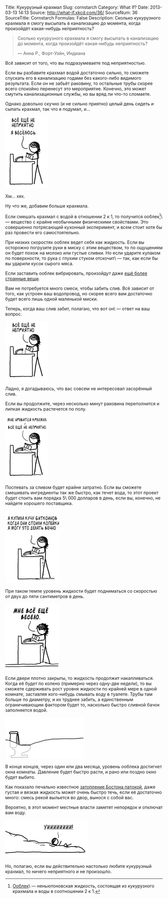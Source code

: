 Title: Кукурузный крахмал
Slug: cornstarch
Category: What If?
Date: 2013-03-13 14:13
Source: http://what-if.xkcd.com/36/
SourceNum: 36
SourceTitle: Cornstarch
Formulas: False
Description: Сколько кукурузного крахмала я смогу высыпать в канализацию до момента, когда произойдёт какая-нибудь неприятность?

> Сколько кукурузного крахмала я смогу высыпать в канализацию до момента, когда произойдёт какая-нибудь неприятность?
>
> — Анна Р., Форт-Уэйн, Индиана

Всё зависит от того, что вы подразумеваете под неприятностью.

Если вы разбавите крахмал водой достаточно сильно, то сможете спускать его в канализацию годами без какого-либо видимого результата. Если он не забьёт раковину, то остальные трубы скорее всего спокойно перенесут это мероприятие. Конечно, это может смутить канализационные службы, но вы вряд ли что-то сломаете.

Однако довольно скучно (и не сильно приятно) целый день сидеть и сыпать крахмал, так что я подумал, и…

![](/uploads/036-cornstarch/cornstarch_boring_ru.png "спрашивающая льёт кукурузный крахмал в раковину")

Хм… хех.

Ну что же, добавим больше крахмала.

Если смешать крахмал с водой в отношении 2 к 1, то получится ооблек[^a]\ — вещество с крайне необычными физическими свойствами. Это совершенно потрясающий кухонный эксперимент, и всем стоит хотя бы раз провести его самостоятельно.

[^a]: [Ооблек](http://en.wikipedia.org/wiki/Non-newtonian_fluid#Oobleck)\ — неньютоновская жидкость, состоящая из кукурузного крахмала и воды в соотношении 2 к 1.

При низких скоростях ооблек ведет себя как жидкость. Если вы осторожно погрузите руки в миску с этим веществом, то по ощущениям он будет похож на молоко или густые сливки. Но если ударите кулаком по поверхности, то рука с глухим стуком отскочит\ — так, как если бы вы ударили кусок сырого мяса.

Если заставить ооблек вибрировать, произойдут даже [ещё более странные вещи](http://www.youtube.com/watch?v=3zoTKXXNQIU).

Вам не потребуется много смеси, чтобы забить слив. Всё зависит от того, как устроен ваш водопровод, но скорее всего вам достаточно будет всего лишь одной маленькой миски.

Теперь, когда ваш слив забит, полагаю, что вот он\ — ответ на ваш вопрос.

![](/uploads/036-cornstarch/cornstarch_clogged_ru.png "слив забит, но ничего страшного")

Ладно, я догадываюсь, что вас совсем не интересовал засорённый слив.

Если вы продолжите, через несколько минут раковина переполнится и липкая жидкость растечется по полу.

![](/uploads/036-cornstarch/cornstarch_floor_ru.png "пусть крахмал льётся на пол")

Поспевать за сливом будет крайне затратно. Если вы сможете смешивать ингредиенты так же быстро, как течет вода, то этот проект будет стоить вам порядка 5\ 000 долларов в день, если вы, конечно, не найдете хорошего поставщика.

![](/uploads/036-cornstarch/cornstarch_bitcoins_ru.png "в тот момент, когда вы это читаете, биткоины либо до смешного дороги, либо до смешного дёшевы")

При таком темпе уровень жидкости будет подниматься со скоростью от двух до пяти сантиметров в день.

![](/uploads/036-cornstarch/cornstarch_fun_ru.png "можно бесконечно выливать крахмал в слив и это всё равно будет весело")

Если двери плотно закрыты, то жидкость продолжит накапливаться. Когда её будет по колено (примерно через одну-две недели), то вы сможете сдерживать рост уровня жидкости по крайней мере в одной комнате, заставляя кого-нибудь смывать воду в туалете. Трубы там больше по диаметру, и их труднее забить, а единственным ограничивающим фактором будет то, насколько быстро сливной бачок заполняется водой.

![](/uploads/036-cornstarch/cornstarch_toilet.png "наверное против правил вашего арендодателя")

В конце концов, через один или два месяца, уровень ооблека достигнет окна комнаты. Давление будет быстро расти, и рано или поздно окно будет выбито.

Как показало печально известное [затопление Бостона патокой](http://ru.wikipedia.org/wiki/Затопление_Бостона_патокой), даже густая и вязкая жидкость может очень быстро течь, если её достаточно много: смесь рекой выльется во двор, вынося с собой вас.

Вероятно, в этот момент местные власти заметят непорядок и отключат вам воду.

![](/uploads/036-cornstarch/cornstarch_lawn_ru.png "остерегайтесь битого стекла, пока вас выносит из окна")

Но, полагаю, если вы действительно настолько любите кукурузный крахмал, то ничего неприятного и не произошло.
